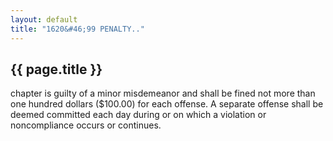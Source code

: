 ```yaml
---
layout: default 
title: "1620&#46;99 PENALTY.."
---
```


{{ page.title }}
----------------
chapter is guilty of a minor misdemeanor and shall be fined not more
than one hundred dollars (\$100.00) for each offense. A separate offense
shall be deemed committed each day during or on which a violation or
noncompliance occurs or continues.
